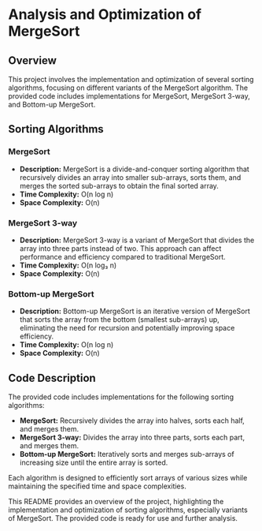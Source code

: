 # Analysis and Optimization of MergeSort

## Overview
This project involves the implementation and optimization of several sorting algorithms, focusing on different variants of the MergeSort algorithm. The provided code includes implementations for MergeSort, MergeSort 3-way, and Bottom-up MergeSort.

## Sorting Algorithms

### MergeSort
- **Description:** MergeSort is a divide-and-conquer sorting algorithm that recursively divides an array into smaller sub-arrays, sorts them, and merges the sorted sub-arrays to obtain the final sorted array.
- **Time Complexity:** O(n log n)
- **Space Complexity:** O(n)

### MergeSort 3-way
- **Description:** MergeSort 3-way is a variant of MergeSort that divides the array into three parts instead of two. This approach can affect performance and efficiency compared to traditional MergeSort.
- **Time Complexity:** O(n log₃ n)
- **Space Complexity:** O(n)

### Bottom-up MergeSort
- **Description:** Bottom-up MergeSort is an iterative version of MergeSort that sorts the array from the bottom (smallest sub-arrays) up, eliminating the need for recursion and potentially improving space efficiency.
- **Time Complexity:** O(n log n)
- **Space Complexity:** O(n)

## Code Description
The provided code includes implementations for the following sorting algorithms:

- **MergeSort:** Recursively divides the array into halves, sorts each half, and merges them.
- **MergeSort 3-way:** Divides the array into three parts, sorts each part, and merges them.
- **Bottom-up MergeSort:** Iteratively sorts and merges sub-arrays of increasing size until the entire array is sorted.

Each algorithm is designed to efficiently sort arrays of various sizes while maintaining the specified time and space complexities.

This README provides an overview of the project, highlighting the implementation and optimization of sorting algorithms, especially variants of MergeSort. The provided code is ready for use and further analysis.
